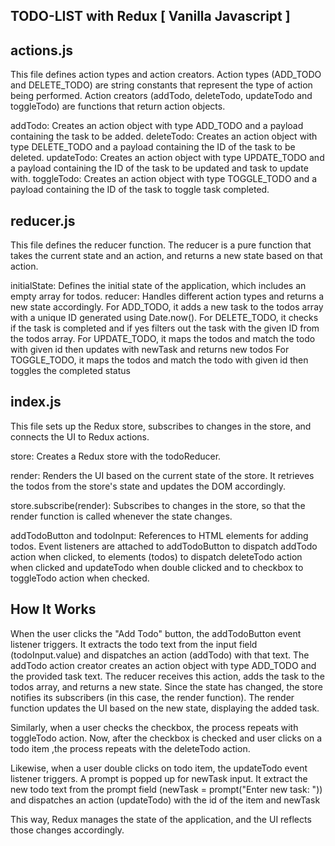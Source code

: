 ## TODO-LIST with Redux [ Vanilla Javascript ]

## actions.js

This file defines action types and action creators. Action types (ADD_TODO and DELETE_TODO) are string constants that represent the type of action being performed. Action creators (addTodo, deleteTodo, updateTodo and toggleTodo) are functions that return action objects.


addTodo: Creates an action object with type ADD_TODO and a payload containing the task to be added.
deleteTodo: Creates an action object with type DELETE_TODO and a payload containing the ID of the task to be deleted.
updateTodo: Creates an action object with type UPDATE_TODO and a payload containing the ID of the task to be updated and task to update with.
toggleTodo: Creates an action object with type TOGGLE_TODO and a payload containing the ID of the task to toggle task completed.

## reducer.js

This file defines the reducer function. The reducer is a pure function that takes the current state and an action, and returns a new state based on that action.

initialState: Defines the initial state of the application, which includes an empty array for todos.
reducer: Handles different action types and returns a new state accordingly.
For ADD_TODO, it adds a new task to the todos array with a unique ID generated using Date.now().
For DELETE_TODO, it checks if the task is completed and if yes filters out the task with the given ID from the todos array.
For UPDATE_TODO, it maps the todos and match the todo with given id then updates with newTask and returns new todos
For TOGGLE_TODO, it maps the todos and match the todo with given id then toggles the completed status

## index.js

This file sets up the Redux store, subscribes to changes in the store, and connects the UI to Redux actions.

store: Creates a Redux store with the todoReducer.

render: Renders the UI based on the current state of the store. It retrieves the todos from the store's state and updates the DOM accordingly.

store.subscribe(render): Subscribes to changes in the store, so that the render function is called whenever the state changes.

addTodoButton and todoInput: References to HTML elements for adding todos.
Event listeners are attached to addTodoButton to dispatch addTodo action when clicked, to elements (todos) to dispatch deleteTodo action when clicked and updateTodo when double clicked and to checkbox to toggleTodo action when checked.

## How It Works

When the user clicks the "Add Todo" button, the addTodoButton event listener triggers.
It extracts the todo text from the input field (todoInput.value) and dispatches an action (addTodo) with that text.
The addTodo action creator creates an action object with type ADD_TODO and the provided task text.
The reducer receives this action, adds the task to the todos array, and returns a new state.
Since the state has changed, the store notifies its subscribers (in this case, the render function).
The render function updates the UI based on the new state, displaying the added task.

Similarly, when a user checks the checkbox, the process repeats with toggleTodo action.
Now, after the checkbox is checked and user clicks on a todo item ,the process repeats with the deleteTodo action.

Likewise, when a user double clicks on todo item, the updateTodo event listener triggers.
A prompt is popped up for newTask input. It extract the new todo text from the prompt field (newTask = prompt("Enter new task: "))
and dispatches an action (updateTodo) with the id of the item and newTask

This way, Redux manages the state of the application, and the UI reflects those changes accordingly.
